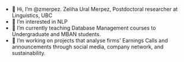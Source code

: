 - 👋 Hi, I’m @zmerpez. Zeliha Ural Merpez, Postdoctoral researcher at Linguistics, UBC
- 👀 I’m interested in NLP
- 🌱 I’m currently teaching Database Management courses to Undergraduate and MBAN students.
- 💞️ I’m working on projects that analyse firms' Earnings Calls and announcements through social media, company network, and sustainability.

<!---
zmerpez/zmerpez is a ✨ special ✨ repository because its `README.md` (this file) appears on your GitHub profile.
You can click the Preview link to take a look at your changes.
--->
